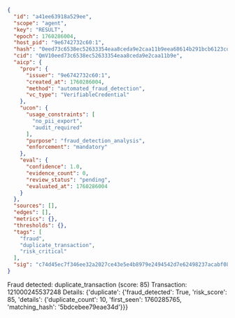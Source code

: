 ```json
{
  "id": "a41ee63918a529ee",
  "scope": "agent",
  "key": "RESULT",
  "epoch": 1760286004,
  "host_pid": "9e6742732c60:1",
  "hash": "0eed73c6538ec52633354eaa8ceda9e2caa11b9eea68614b291bcb6123cdd281",
  "cid": "QmV10eed73c6538ec52633354eaa8ceda9e2caa11b9e",
  "aicp": {
    "prov": {
      "issuer": "9e6742732c60:1",
      "created_at": 1760286004,
      "method": "automated_fraud_detection",
      "vc_type": "VerifiableCredential"
    },
    "ucon": {
      "usage_constraints": [
        "no_pii_export",
        "audit_required"
      ],
      "purpose": "fraud_detection_analysis",
      "enforcement": "mandatory"
    },
    "eval": {
      "confidence": 1.0,
      "evidence_count": 0,
      "review_status": "pending",
      "evaluated_at": 1760286004
    }
  },
  "sources": [],
  "edges": [],
  "metrics": {},
  "thresholds": {},
  "tags": [
    "fraud",
    "duplicate_transaction",
    "risk_critical"
  ],
  "sig": "c74d45ec7f346ee32a2027ce43e5e4b8979e2494542d7e62498237acabf08060"
}
```

Fraud detected: duplicate_transaction (score: 85)
Transaction: 121000245537248
Details: {'duplicate': {'fraud_detected': True, 'risk_score': 85, 'details': {'duplicate_count': 10, 'first_seen': 1760285765, 'matching_hash': '5bdcebee79eae34d'}}}